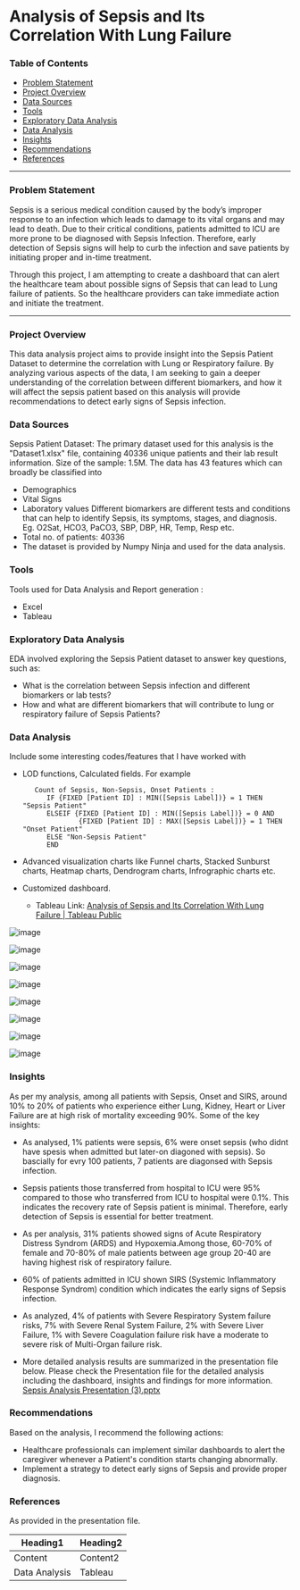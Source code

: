 # Analysis of Sepsis and Its Correlation With Lung Failure

### Table of Contents

- [Problem Statement](#problem-statement)
- [Project Overview](#project-overview)
- [Data Sources](#data-sources)
- [Tools](#tools)
- [Exploratory Data Analysis](#exploratory-data-analysis)
- [Data Analysis](#data-analysis)
- [Insights](#insights)
- [Recommendations](#recommendations)
- [References](#references)

---

### Problem Statement
Sepsis is a serious medical condition caused by the body’s improper response to an infection which leads to damage to its vital organs and may lead to death. Due to their critical conditions, patients admitted to ICU are more prone to be diagnosed with Sepsis Infection. Therefore, early detection of Sepsis signs will help to curb the infection and save patients by initiating proper and in-time treatment. 

Through this project, I am attempting to create a dashboard that can alert the healthcare team about possible signs of Sepsis that can lead to Lung failure of patients. So the healthcare providers can take immediate action and initiate the treatment.

---

### Project Overview

This data analysis project aims to provide insight into the Sepsis Patient Dataset to determine the correlation with Lung or Respiratory failure. By analyzing various aspects of the data, I am seeking to gain a deeper understanding of the correlation between different biomarkers, and how it will affect the sepsis patient based on this analysis will provide recommendations to detect early signs of Sepsis infection.

### Data Sources 

Sepsis Patient Dataset: The primary dataset used for this analysis is the "Dataset1.xlsx" file, containing 40336 unique patients and their lab result information.
Size of the sample: 1.5M. The data has 43 features which can broadly be classified into
- Demographics
- Vital Signs
- Laboratory values
  Different biomarkers are different tests and conditions that can help to identify Sepsis, its symptoms, stages, and diagnosis. Eg. O2Sat, HCO3, PaCO3, SBP, DBP, HR, Temp, Resp etc.
- Total no. of patients: 40336
- The dataset is provided by Numpy Ninja and used for the data analysis.

### Tools 
Tools used for Data Analysis and Report generation :
- Excel
- Tableau 

### Exploratory Data Analysis

EDA involved exploring the Sepsis Patient dataset to answer key questions, such as:

- What is the correlation between Sepsis infection and different biomarkers or lab tests?
- How and what are different biomarkers that will contribute to lung or respiratory failure of Sepsis Patients?

### Data Analysis

Include some interesting codes/features that I have worked with
- LOD functions, Calculated fields. For example
  ~~~ Calculated field using LOD function
     Count of Sepsis, Non-Sepsis, Onset Patients :
        IF {FIXED [Patient ID] : MIN([Sepsis Label])} = 1 THEN "Sepsis Patient"
        ELSEIF {FIXED [Patient ID] : MIN([Sepsis Label])} = 0 AND
                {FIXED [Patient ID] : MAX([Sepsis Label])} = 1 THEN "Onset Patient"
        ELSE "Non-Sepsis Patient"
        END
  ~~~

- Advanced visualization charts like Funnel charts, Stacked Sunburst charts, Heatmap charts, Dendrogram charts, Infrographic charts etc.
- Customized dashboard.
  - Tableau Link: [Analysis of Sepsis and Its Correlation With Lung Failure | Tableau Public](https://public.tableau.com/views/AnalysisofSepsisandItsCorrelationWithLungFailure/AnalysisofSepsisandItsCorrelationWithLungFailure?:language=en-US&:sid=&:display_count=n&:origin=viz_share_link)
    
![image](https://github.com/SmitaPinjan/Analysis-of-Sepsis-and-Its-Correlation-With-Lung-Failure/assets/152721562/ed403ed1-eca6-4784-9168-bc13a3ade6bc)

![image](https://github.com/SmitaPinjan/Analysis-of-Sepsis-and-Its-Correlation-With-Lung-Failure/assets/152721562/d224fa77-c82b-403e-8c17-8d37b86c40d7)

![image](https://github.com/SmitaPinjan/Analysis-of-Sepsis-and-Its-Correlation-With-Lung-Failure/assets/152721562/449a5004-b3ba-448f-93c7-f6cf1ad1d62f)

![image](https://github.com/SmitaPinjan/Analysis-of-Sepsis-and-Its-Correlation-With-Lung-Failure/assets/152721562/4c33065f-b1fe-4743-a1af-b2fb643e606f)

![image](https://github.com/SmitaPinjan/Analysis-of-Sepsis-and-Its-Correlation-With-Lung-Failure/assets/152721562/85cb1e6a-2ae5-473d-9286-fece7b784108)

![image](https://github.com/SmitaPinjan/Analysis-of-Sepsis-and-Its-Correlation-With-Lung-Failure/assets/152721562/6da9846c-7476-4e0d-b3da-192b537fac7f)

![image](https://github.com/SmitaPinjan/Analysis-of-Sepsis-and-Its-Correlation-With-Lung-Failure/assets/152721562/98bc2e43-3e95-45f6-93e2-46f144bbab8f)

![image](https://github.com/SmitaPinjan/Analysis-of-Sepsis-and-Its-Correlation-With-Lung-Failure/assets/152721562/f336a596-85c6-47ed-9f46-a3521d2d3402)

 
### Insights

As per my analysis, among all patients with Sepsis, Onset and SIRS, around 10%  to 20% of patients who experience either Lung, Kidney, Heart or Liver Failure are at high risk of mortality exceeding 90%.
Some of the key insights:

- As analysed, 1% patients were sepsis, 6% were onset sepsis (who didnt have spesis when admitted but later-on diagoned with sepsis). So bascially for evry 100 patients, 7 patients are diagonsed with Sepsis infection.
- Sepsis patients those transferred from hospital to ICU were 95% compared to those who transferred from ICU to hospital were 0.1%. This indicates the recovery rate of Sepsis patient is minimal. Therefore, early detection of Sepsis is essential for better treatment.
- As per analysis, 31% patients showed signs of Acute Respiratory Distress Syndrom (ARDS) and Hypoxemia.Among those, 60-70% of female and 70-80% of male patients between age group 20-40 are having highest risk of respiratory failure.
- 60% of patients admitted in ICU shown SIRS (Systemic Inflammatory Response Syndrom) condition which indicates the early signs of Sepsis infection.
- As analyzed, 4% of patients with Severe Respiratory System failure risks, 7% with Severe Renal System Failure, 2% with Severe Liver Failure, 1% with Severe Coagulation failure risk have a moderate to severe risk of Multi-Organ failure risk.

- More detailed analysis results are summarized in the presentation file below. Please check the Presentation file for the detailed analysis including the dashboard, insights and findings for more information. 
[Sepsis Analysis Presentation (3).pptx](https://github.com/SmitaPinjan/Analysis-of-Sepsis-and-Its-Correlation-With-Lung-Failure/files/15046771/Sepsis.Analysis.Presentation.3.pptx)

### Recommendations

Based on the analysis, I recommend the following actions:
- Healthcare professionals can implement similar dashboards to alert the caregiver whenever a Patient's condition starts changing abnormally.
- Implement a strategy to detect early signs of Sepsis and provide proper diagnosis.

### References
As provided in the presentation file.

|Heading1|Heading2|
|--------|--------|
|Content |Content2|
|Data Analysis| Tableau|

